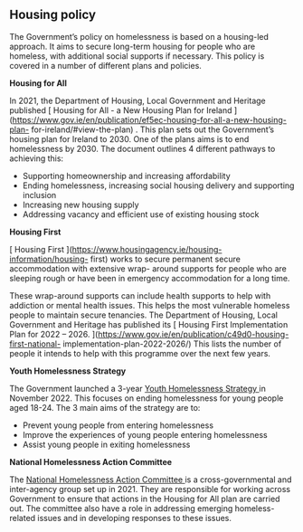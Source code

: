 ##  Housing policy

The Government’s policy on homelessness is based on a housing-led approach. It
aims to secure long-term housing for people who are homeless, with additional
social supports if necessary. This policy is covered in a number of different
plans and policies.

**Housing for All**

In 2021, the Department of Housing, Local Government and Heritage published [
Housing for All - a New Housing Plan for Ireland
](https://www.gov.ie/en/publication/ef5ec-housing-for-all-a-new-housing-plan-
for-ireland/#view-the-plan) . This plan sets out the Government’s housing plan
for Ireland to 2030. One of the plans aims is to end homelessness by 2030. The
document outlines 4 different pathways to achieving this:

  * Supporting homeownership and increasing affordability 
  * Ending homelessness, increasing social housing delivery and supporting inclusion 
  * Increasing new housing supply 
  * Addressing vacancy and efficient use of existing housing stock 

**Housing First**

[ Housing First ](https://www.housingagency.ie/housing-information/housing-
first) works to secure permanent secure accommodation with extensive wrap-
around supports for people who are sleeping rough or have been in emergency
accommodation for a long time.

These wrap-around supports can include health supports to help with addiction
or mental health issues. This helps the most vulnerable homeless people to
maintain secure tenancies. The Department of Housing, Local Government and
Heritage has published its [ Housing First Implementation Plan for 2022 –
2026. ](https://www.gov.ie/en/publication/c49d0-housing-first-national-
implementation-plan-2022-2026/) This lists the number of people it intends to
help with this programme over the next few years.

**Youth Homelessness Strategy**

The Government launched a 3-year [ Youth Homelessness Strategy
](https://assets.gov.ie/239255/99c987df-4439-4bc2-8730-be614eae1e2e.pdf) in
November 2022. This focuses on ending homelessness for young people aged
18-24. The 3 main aims of the strategy are to:

  * Prevent young people from entering homelessness 
  * Improve the experiences of young people entering homelessness 
  * Assist young people in exiting homelessness 

**National Homelessness Action Committee**

The [ National Homelessness Action Committee
](https://www.gov.ie/en/publication/aad47-national-homeless-action-committee/)
is a cross-governmental and inter-agency group set up in 2021. They are
responsible for working across Government to ensure that actions in the
Housing for All plan are carried out. The committee also have a role in
addressing emerging homeless-related issues and in developing responses to
these issues.
